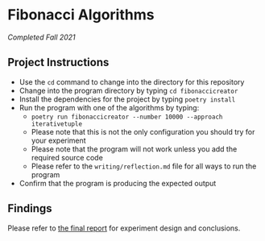 # Fibonacci Algorithms
  _Completed Fall 2021_
  
## Project Instructions

- Use the `cd` command to change into the directory for this repository
- Change into the program directory by typing `cd fibonaccicreator`
- Install the dependencies for the project by typing `poetry install`
- Run the program with one of the algorithms by typing:
  - `poetry run fibonaccicreator --number 10000 --approach iterativetuple`
  - Please note that this is not the only configuration you should try for your experiment
  - Please note that the program will not work unless you add the required source code
  - Please refer to the `writing/reflection.md` file for all ways to run the program
- Confirm that the program is producing the expected output

## Findings

Please refer to [the final report](./writing/reflection) for experiment design and conclusions.
